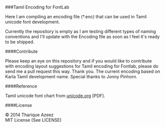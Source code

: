 ###Tamil Encoding for FontLab

Here I am compiling an encoding file (*.enc) that can be used in Tamil unicode font development.

Currently the repository is empty as I am testing different types of naming conventions and I'll update with the Encoding file as soon as I feel it's ready to be shipped.

####Contribute

Please keep an eye on this repository and if you would like to contribute with encoding layout suggestions for Tamil encoding for Fontlab, please do send me a pull request this way. Thank you. The current encoding based on Karla Tamil development name. Special thanks to Jonny Pinhorn.

####Reference

Tamil unicode font chart from [unicode.org](http://www.unicode.org/charts/PDF/U0B80.pdf) [PDF].

####License

&copy; 2014 Tharique Azeez<br/>
MIT License (See LICENSE)
